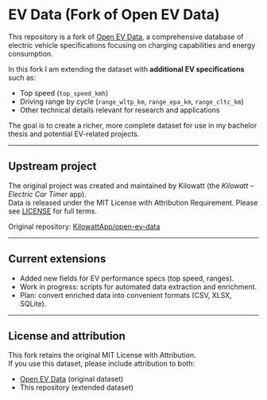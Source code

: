 # EV Data (Fork of Open EV Data)

This repository is a fork of [Open EV Data](https://github.com/KilowattApp/open-ev-data), 
a comprehensive database of electric vehicle specifications focusing on charging capabilities 
and energy consumption. 

In this fork I am extending the dataset with **additional EV specifications** such as:

- Top speed (`top_speed_kmh`)
- Driving range by cycle (`range_wltp_km`, `range_epa_km`, `range_cltc_km`)
- Other technical details relevant for research and applications

The goal is to create a richer, more complete dataset for use in my bachelor thesis and 
potential EV-related projects.

---

## Upstream project

The original project was created and maintained by Kilowatt (the *Kilowatt – Electric Car Timer* app).  
Data is released under the MIT License with Attribution Requirement. Please see 
[LICENSE](LICENSE) for full terms.

Original repository: [KilowattApp/open-ev-data](https://github.com/KilowattApp/open-ev-data)

---

## Current extensions

- Added new fields for EV performance specs (top speed, ranges).
- Work in progress: scripts for automated data extraction and enrichment.
- Plan: convert enriched data into convenient formats (CSV, XLSX, SQLite).

---

## License and attribution

This fork retains the original MIT License with Attribution.  
If you use this dataset, please include attribution to both:

- [Open EV Data](https://github.com/KilowattApp/open-ev-data) (original dataset)
- This repository (extended dataset)
